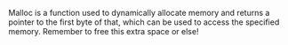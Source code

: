 Malloc is a function used to dynamically allocate memory and returns a pointer to the first byte of that, which can be used to access the specified memory. Remember to free this extra space or else!
